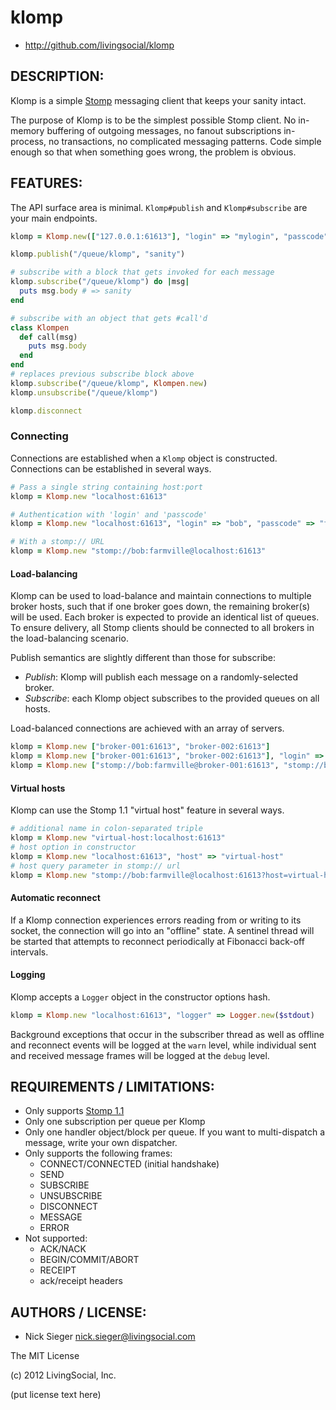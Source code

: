 # klomp

* http://github.com/livingsocial/klomp

## DESCRIPTION:

Klomp is a simple [Stomp] messaging client that keeps your sanity intact.

The purpose of Klomp is to be the simplest possible Stomp client. No in-memory
buffering of outgoing messages, no fanout subscriptions in-process, no
transactions, no complicated messaging patterns. Code simple enough so that when
something goes wrong, the problem is obvious.

[Stomp]: http://stomp.github.com/

## FEATURES:

The API surface area is minimal. `Klomp#publish` and `Klomp#subscribe` are your
main endpoints.

```ruby
klomp = Klomp.new(["127.0.0.1:61613"], "login" => "mylogin", "passcode" => "mypassword")

klomp.publish("/queue/klomp", "sanity")

# subscribe with a block that gets invoked for each message
klomp.subscribe("/queue/klomp") do |msg|
  puts msg.body # => sanity
end

# subscribe with an object that gets #call'd
class Klompen
  def call(msg)
    puts msg.body
  end
end
# replaces previous subscribe block above
klomp.subscribe("/queue/klomp", Klompen.new)
klomp.unsubscribe("/queue/klomp")

klomp.disconnect
```

### Connecting

Connections are established when a `Klomp` object is constructed. Connections
can be established in several ways.

```ruby
# Pass a single string containing host:port
klomp = Klomp.new "localhost:61613"

# Authentication with 'login' and 'passcode'
klomp = Klomp.new "localhost:61613", "login" => "bob", "passcode" => "farmville"

# With a stomp:// URL
klomp = Klomp.new "stomp://bob:farmville@localhost:61613"
```

#### Load-balancing

Klomp can be used to load-balance and maintain connections to multiple broker
hosts, such that if one broker goes down, the remaining broker(s) will be used.
Each broker is expected to provide an identical list of queues. To ensure
delivery, all Stomp clients should be connected to all brokers in the
load-balancing scenario.

Publish semantics are slightly different than those for subscribe:

- *Publish*: Klomp will publish each message on a randomly-selected broker.
- *Subscribe*: each Klomp object subscribes to the provided queues on all hosts.

Load-balanced connections are achieved with an array of servers.

```ruby
klomp = Klomp.new ["broker-001:61613", "broker-002:61613"]
klomp = Klomp.new ["broker-001:61613", "broker-002:61613"], "login" => "bob", "passcode" => "farmville"
klomp = Klomp.new ["stomp://bob:farmville@broker-001:61613", "stomp://bob:farmville@broker-002:61613"]
```

#### Virtual hosts

Klomp can use the Stomp 1.1 "virtual host" feature in several ways.

```ruby
# additional name in colon-separated triple
klomp = Klomp.new "virtual-host:localhost:61613"
# host option in constructor
klomp = Klomp.new "localhost:61613", "host" => "virtual-host"
# host query parameter in stomp:// url
klomp = Klomp.new "stomp://bob:farmville@localhost:61613?host=virtual-host"
```

#### Automatic reconnect

If a Klomp connection experiences errors reading from or writing to its socket,
the connection will go into an "offline" state. A sentinel thread will be
started that attempts to reconnect periodically at Fibonacci back-off intervals.

#### Logging

Klomp accepts a `Logger` object in the constructor options hash.

```ruby
klomp = Klomp.new "localhost:61613", "logger" => Logger.new($stdout)
```

Background exceptions that occur in the subscriber thread as well as offline and
reconnect events will be logged at the `warn` level, while individual sent and
received message frames will be logged at the `debug` level.

## REQUIREMENTS / LIMITATIONS:

- Only supports [Stomp 1.1](http://stomp.github.com/stomp-specification-1.1.html)
- Only one subscription per queue per Klomp
- Only one handler object/block per queue. If you want to multi-dispatch a
  message, write your own dispatcher.
- Only supports the following frames:
  - CONNECT/CONNECTED (initial handshake)
  - SEND
  - SUBSCRIBE
  - UNSUBSCRIBE
  - DISCONNECT
  - MESSAGE
  - ERROR
- Not supported:
  - ACK/NACK
  - BEGIN/COMMIT/ABORT
  - RECEIPT
  - ack/receipt headers

## AUTHORS / LICENSE:

* Nick Sieger <nick.sieger@livingsocial.com>

The MIT License

(c) 2012 LivingSocial, Inc.

(put license text here)
